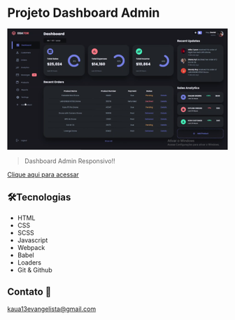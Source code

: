 # Projeto Dashboard Admin

![preview](./.github/Preview.png)

> Dashboard Admin Responsivo!!

[Clique aqui para acessar](https://projeto-dashboard-admin.netlify.app/)

## 🛠️Tecnologias

- HTML
- CSS
- SCSS
- Javascript
- Webpack
- Babel
- Loaders
- Git & Github

## Contato 📲

kaua13evangelista@gmail.com

